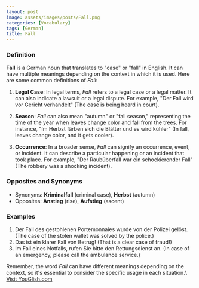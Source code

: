 ```yaml
---
layout: post
image: assets/images/posts/Fall.png
categories: [Vocabulary]
tags: [German]
title: Fall
---
```


### Definition

**Fall** is a German noun that translates to "case" or "fall" in English. It can have multiple meanings depending on the context in which it is used. Here are some common definitions of *Fall*:

1. **Legal Case**: In legal terms, *Fall* refers to a legal case or a legal matter. It can also indicate a lawsuit or a legal dispute. For example, "Der Fall wird vor Gericht verhandelt" (The case is being heard in court).

2. **Season**: *Fall* can also mean "autumn" or "fall season," representing the time of the year when leaves change color and fall from the trees. For instance, "Im Herbst färben sich die Blätter und es wird kühler" (In fall, leaves change color, and it gets cooler).

3. **Occurrence**: In a broader sense, *Fall* can signify an occurrence, event, or incident. It can describe a particular happening or an incident that took place. For example, "Der Raubüberfall war ein schockierender Fall" (The robbery was a shocking incident).

### Opposites and Synonyms

- Synonyms: **Kriminalfall** (criminal case), **Herbst** (autumn)
- Opposites: **Anstieg** (rise), **Aufstieg** (ascent)

### Examples

1. Der Fall des gestohlenen Portemonnaies wurde von der Polizei gelöst. (The case of the stolen wallet was solved by the police.)
2. Das ist ein klarer Fall von Betrug! (That is a clear case of fraud!)
3. Im Fall eines Notfalls, rufen Sie bitte den Rettungsdienst an. (In case of an emergency, please call the ambulance service.)

Remember, the word *Fall* can have different meanings depending on the context, so it's essential to consider the specific usage in each situation.\ <a id="yg-widget-0" class="youglish-widget" data-query="Fall" data-lang="german" data-components="8412" data-auto-start="0" data-bkg-color="theme_light" data-title="How%20to%20pronounce%20Fall%20in%20German"  rel="nofollow" href="https://youglish.com">Visit YouGlish.com</a><script async src="https://youglish.com/public/emb/widget.js" charset="utf-8"></script>